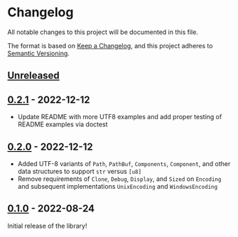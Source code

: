 # Changelog

All notable changes to this project will be documented in this file.

The format is based on [Keep a Changelog](https://keepachangelog.com/en/1.0.0/),
and this project adheres to [Semantic Versioning](https://semver.org/spec/v2.0.0.html).

## [Unreleased]

## [0.2.1] - 2022-12-12

* Update README with more UTF8 examples and add proper testing of README
  examples via doctest

## [0.2.0] - 2022-12-12

* Added UTF-8 variants of `Path`, `PathBuf`, `Components`, `Component`, and
  other data structures to support `str` versus `[u8]`
* Remove requirements of `Clone`, `Debug`, `Display`, and `Sized` on
  `Encoding` and subsequent implementations `UnixEncoding` and
  `WindowsEncoding`

## [0.1.0] - 2022-08-24

Initial release of the library!

[Unreleased]: https://github.com/chipsenkbeil/typed-path/compare/v0.2.1...HEAD
[0.2.1]: https://github.com/chipsenkbeil/typed-path/releases/tag/v0.2.0...v0.2.1
[0.2.0]: https://github.com/chipsenkbeil/typed-path/releases/tag/v0.1.0...v0.2.0
[0.1.0]: https://github.com/chipsenkbeil/typed-path/releases/tag/v0.1.0
